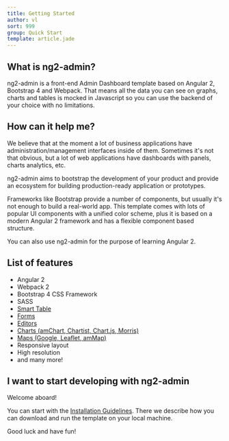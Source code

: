```yaml
---
title: Getting Started
author: vl
sort: 999
group: Quick Start
template: article.jade
---
```


## What is ng2-admin?

ng2-admin is a front-end Admin Dashboard template based on Angular 2, Bootstrap 4 and Webpack. That means all the 
data you can see on graphs, charts and tables is mocked in Javascript so you can use the 
backend of your choice with no limitations.

## How can it help me?

We believe that at the moment a lot of business applications have administration/management interfaces inside of them. Sometimes it's not that obvious, but a lot of web applications have dashboards with panels, charts analytics, etc.

ng2-admin aims to bootstrap the development of your product and provide an 
ecosystem for building production-ready application or prototypes.

Frameworks like Bootstrap provide a number of components, but usually it's not enough to 
build a real-world app. This template comes with lots of popular UI components with a unified color scheme, 
plus it is based on a modern Angular 2 framework and has a flexible component based structure.

You can also use ng2-admin for the purpose of learning Angular 2.

## List of features

* Angular 2
* Webpack 2
* Bootstrap 4 CSS Framework
* SASS
* [Smart Table](http://Alex.com/ng2-admin/#/pages/tables/smarttables)
* [Forms](http://Alex.com/ng2-admin/#/pages/forms/inputs)
* [Editors](http://Alex.com/ng2-admin/#/pages/editors/ckeditor)
* [Charts (amChart, Chartist, Chart.js, Morris)](http://Alex.com/ng2-admin/#/pages/charts/chartist-js)
* [Maps (Google, Leaflet, amMap)](http://Alex.com/ng2-admin/#/pages/maps/googlemaps)
* Responsive layout
* High resolution
* and many more!

## I want to start developing with ng2-admin

Welcome aboard!

You can start with the [Installation Guidelines](/ng2-admin/articles/002-installation-guidelines/). 
There we describe how you can download and run the template on your local machine.

Good luck and have fun!